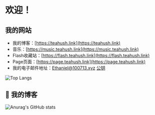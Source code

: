 # 欢迎！

## 我的网站

- 我的博客：[https://teahush.link](https://teahush.link)
- 音乐：[https://music.teahush.link](https://music.teahush.link)
- Flash收藏站：[https://flash.teahush.link](https://flash.teahush.link)
- Page页面：[https://page.teahush.link](https://page.teahush.link)
- 我的电子邮件地址：[Ethaniel@100713.xyz](mailto:Ethaniel@100713.xyz) [公钥](https://100713.xyz/.well-known/pgp-key.txt)

![Top Langs](https://github-readme-stats.vercel.app/api/top-langs/?username=2010HCY)

## 📗 我的博客
<!-- BLOG-POST-LIST:START -->
<!-- BLOG-POST-LIST:END -->

![Anurag's GitHub stats](https://github-readme-stats.vercel.app/api?username=2010HCY)
